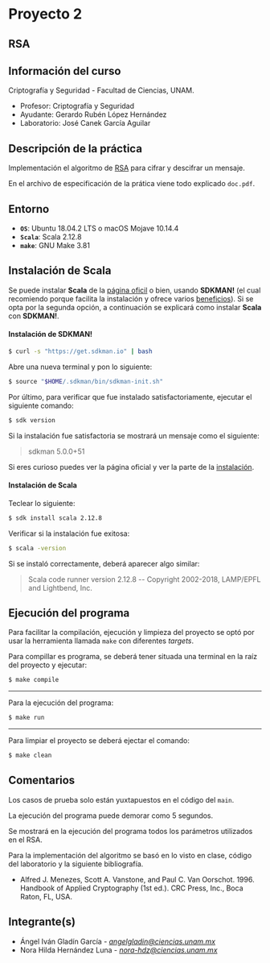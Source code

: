 # Proyecto 2
## RSA


## Información del curso

Criptografía y Seguridad - Facultad de Ciencias, UNAM.

* Profesor: Criptografía y Seguridad
* Ayudante: Gerardo Rubén López Hernández
* Laboratorio: José Canek García Aguilar

## Descripción de la práctica

Implementación el algoritmo de 
[RSA](https://en.wikipedia.org/wiki/RSA_(cryptosystem)) para cifrar 
y descifrar un mensaje.

En el archivo de especificación de la prática viene todo explicado 
`doc.pdf`.

## Entorno

* **`OS`**: Ubuntu 18.04.2 LTS o macOS Mojave 10.14.4
* **`Scala`**: Scala 2.12.8
* **`make`**: GNU Make 3.81

## Instalación de Scala

Se puede instalar **Scala** de la [página oficil](https://www.scala-lang.org/) o bien, usando 
**SDKMAN!** (el cual recomiendo porque facilita la instalación y ofrece varios 
[beneficios](https://sdkman.io/)). Si se opta por la segunda opción, a continuación se 
explicará como instalar **Scala** con **SDKMAN!**.

#### Instalación de SDKMAN!
```bash
$ curl -s "https://get.sdkman.io" | bash
```
Abre una nueva terminal y pon lo siguiente:
```bash
$ source "$HOME/.sdkman/bin/sdkman-init.sh"
```
Por último, para verificar que fue instalado satisfactoriamente, ejecutar el siguiente comando:
```bash
$ sdk version
```
Si la instalación fue satisfactoria se mostrará un mensaje como el siguiente:

> sdkman 5.0.0+51

Si eres curioso puedes ver la página oficial y ver la parte de la 
[instalación](https://sdkman.io/install).

#### Instalación de Scala

Teclear lo siguiente:
```bash
$ sdk install scala 2.12.8
```
Verificar si la instalación fue exitosa:
```bash
$ scala -version
```
Si se instaló correctamente, deberá aparecer algo similar:

> Scala code runner version 2.12.8 -- Copyright 2002-2018, LAMP/EPFL and Lightbend, Inc.


## Ejecución del programa

Para facilitar la compilación, ejecución y limpieza del proyecto se
optó por usar la herramienta llamada `make` con diferentes *targets*.


Para compillar es programa, se deberá tener situada una terminal en la raíz
del proyecto y ejecutar:
```bash
$ make compile
```

----

Para la ejecución del programa:

```bash
$ make run
```

----
Para limpiar el proyecto se deberá ejectar el comando:

```bash
$ make clean
```


## Comentarios

Los casos de prueba solo están yuxtapuestos en el código del `main`.

La ejecución del programa puede demorar como 5 segundos.

Se mostrará en la ejecución del programa todos los parámetros utilizados 
en el RSA.

Para la implementación del algoritmo se basó en lo visto en clase, código 
del laboratorio y la siguiente bibliografía.

* Alfred J. Menezes, Scott A. Vanstone, and Paul C. Van Oorschot. 1996. 
Handbook of Applied Cryptography (1st ed.). 
CRC Press, Inc., Boca Raton, FL, USA.


## Integrante(s)

* Ángel Iván Gladín García - *angelgladin@ciencias.unam.mx*
* Nora Hilda Hernández Luna - *nora-hdz@ciencias.unam.mx*

